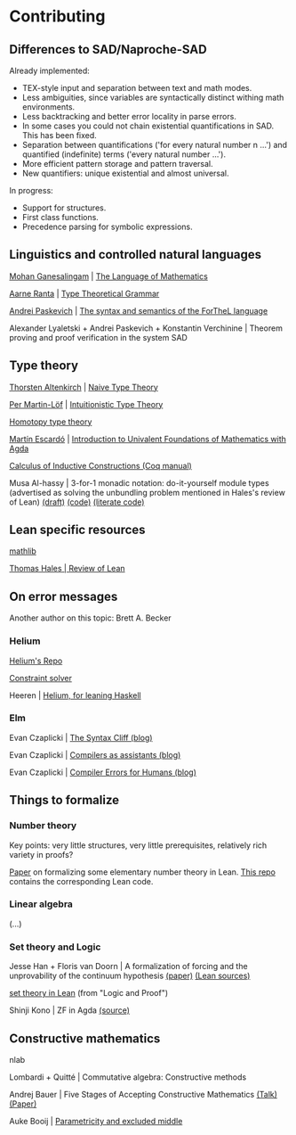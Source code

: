 # Contributing

## Differences to SAD/Naproche-SAD

Already implemented:

- TEX-style input and separation between text and math modes.
- Less ambiguities, since variables are syntactically distinct withing math environments.
- Less backtracking and better error locality in parse errors.
- In some cases you could not chain existential quantifications in SAD. This has been fixed.
- Separation between quantifications ('for every natural number n ...') and quantified (indefinite) terms ('every natural number ...').
- More efficient pattern storage and pattern traversal.
- New quantifiers: unique existential and almost universal.



In progress:

- Support for structures.
- First class functions.
- Precedence parsing for symbolic expressions.



## Linguistics and controlled natural languages


[Mohan Ganesalingam](https://www.crunchbase.com/person/mohan-ganesalingam) |
[The Language of Mathematics](https://www.springer.com/gp/book/9783642370113)

[Aarne Ranta](http://www.cse.chalmers.se/~aarne/) |
[Type Theoretical Grammar](https://books.google.de/books?hl=sv&lr=&id=A5m13eGOcqYC)

[Andrei Paskevich](http://tertium.org/) |
[The syntax and semantics of the ForTheL language](https://www.google.com/url?sa=t&source=web&cd=1&ved=2ahUKEwi8zZHH7IDmAhXCYlAKHWSeCqUQFjAAegQIBhAC&url=http%3A%2F%2Fnevidal.org%2Fdownload%2Fforthel.pdf&usg=AOvVaw1fLxbYbrfL5lXF7uDVVrwE)

Alexander Lyaletski + Andrei Paskevich + Konstantin Verchinine |
Theorem proving and proof verification in the system SAD


## Type theory

[Thorsten Altenkirch](http://www.cs.nott.ac.uk/~psztxa/) |
 [Naive Type Theory](http://www.cs.nott.ac.uk/~psztxa/publ/fomus19.pdf)

[Per Martin-Löf](https://en.wikipedia.org/wiki/Per_Martin-L%C3%B6f) |
[Intuitionistic Type Theory](http://archive-pml.github.io/martin-lof/pdfs/Bibliopolis-Book-retypeset-1984.pdf)

[Homotopy type theory](https://homotopytypetheory.org/book/)

[Martín Escardó](https://www.cs.bham.ac.uk/~mhe/) |
[Introduction to Univalent Foundations of Mathematics with Agda](https://www.cs.bham.ac.uk/~mhe/HoTT-UF-in-Agda-Lecture-Notes/HoTT-UF-Agda.html)

[Calculus of Inductive Constructions (Coq manual)](https://coq.inria.fr/refman/language/cic.html)

Musa Al-hassy |
3-for-1 monadic notation: do-it-yourself module types (advertised as solving the unbundling problem mentioned in Hales's review of Lean)
[(draft)](https://github.com/alhassy/next-700-module-systems/blob/master/papers/Paper2.pdf)
[(code)](https://github.com/alhassy/next-700-module-systems/blob/master/prototype/semantics-with-waist.agda)
[(literate code)](https://github.com/alhassy/next-700-module-systems/tree/master/prototype)

## Lean specific resources

[mathlib](https://github.com/leanprover-community/mathlib)

[Thomas Hales | Review of Lean](https://jiggerwit.wordpress.com/2018/09/18/a-review-of-the-lean-theorem-prover/)


## On error messages


Another author on this topic: Brett A. Becker


### Helium

[Helium's Repo](https://github.com/Helium4Haskell/helium)

[Constraint solver](https://github.com/Helium4Haskell/Top)

Heeren |
[Helium, for leaning Haskell](http://www.open.ou.nl/bhr/heeren-helium.pdf)


### Elm

Evan Czaplicki |
[The Syntax Cliff (blog)](https://elm-lang.org/news/the-syntax-cliff)

Evan Czaplicki |
[Compilers as assistants (blog)](https://elm-lang.org/news/compilers-as-assistants)

Evan Czaplicki |
[Compiler Errors for Humans (blog)](https://elm-lang.org/news/compiler-errors-for-humans)


## Things to formalize


### Number theory

Key points: very little structures, very little prerequisites, relatively rich variety in proofs?

[Paper](https://homes.cs.washington.edu/~thickstn/docs/lean.pdf) on formalizing some elementary number theory in Lean.
[This repo](https://github.com/jthickstun/lean) contains the corresponding Lean code.


### Linear algebra

(...)

### Set theory and Logic

Jesse Han + Floris van Doorn |
A formalization of forcing and the unprovability of the continuum hypothesis
[(paper)](https://arxiv.org/abs/1904.10570)
[(Lean sources)](https://github.com/flypitch/flypitch)

[set theory in Lean](https://leanprover.github.io/logic_and_proof/sets_in_lean.html) (from "Logic and Proof")

Shinji Kono |
ZF in Agda
[(source)](https://github.com/shinji-kono/zf-in-agda)




## Constructive mathematics


nlab


Lombardi + Quitté |
Commutative algebra: Constructive methods


Andrej Bauer |
Five Stages of Accepting Constructive Mathematics
[(Talk)](https://www.youtube.com/watch?v=zmhd8clDd_Y)
[(Paper)](https://www.ams.org/journals/bull/2017-54-03/S0273-0979-2016-01556-4/S0273-0979-2016-01556-4.pdf)


Auke Booij |
[Parametricity and excluded middle](https://www.cs.bham.ac.uk/~abb538/papers/2016-02-parametricity.pdf)
